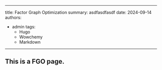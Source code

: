 


---
title: Factor Graph Optimization
summary: asdfasdfasdf
date: 2024-09-14
authors: 
- admin
tags:
  - Hugo
  - Wowchemy
  - Markdown
---

## This is a FGO page.
